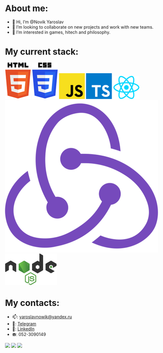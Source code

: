 # About me:
- 👋 Hi, I’m @Novik Yaroslav
- 💞️ I’m looking to collaborate on new projects and work with new teams.
- 👀 I’m interested in games, hitech and philosophy.

# My current stack:

![html5](https://github.com/NovikYaroslav/NovikYaroslav/blob/main/html-5.svg)
![css3](https://github.com/NovikYaroslav/NovikYaroslav/blob/main/css-3.svg)
![javascript](https://github.com/NovikYaroslav/NovikYaroslav/blob/main/javascript.svg)
![typescript](https://github.com/NovikYaroslav/NovikYaroslav/blob/main/typescript.svg)
![react](https://github.com/NovikYaroslav/NovikYaroslav/blob/main/react.svg)
![redux](https://github.com/NovikYaroslav/NovikYaroslav/blob/main/redux.svg)
![nodejs](https://github.com/NovikYaroslav/NovikYaroslav/blob/main/node-js.svg)

# My contacts: 
-  :mailbox:: yaroslavnowik@yandex.ru
-  :calling:: [Telegram](https://t.me/iKodzima)
-  :pencil:: [LinkedIn](https://www.linkedin.com/in/yaroslav-novik)
-  :telephone:: 052-3090149



![](http://github-profile-summary-cards.vercel.app/api/cards/stats?username=NovikYaroslav&theme=github_dark)
![](http://github-profile-summary-cards.vercel.app/api/cards/repos-per-language?username=NovikYaroslav&theme=github_dark)
![](https://www.codewars.com/users/NovikYaroslav/badges/large)
<!-- ![](http://github-profile-summary-cards.vercel.app/api/cards/most-commit-language?username=NovikYaroslav&theme=github_dark) -->

<!---
NovikYaroslav/NovikYaroslav is a ✨ special ✨ repository because its `README.md` (this file) appears on your GitHub profile.
You can click the Preview link to take a look at your changes.
--->

